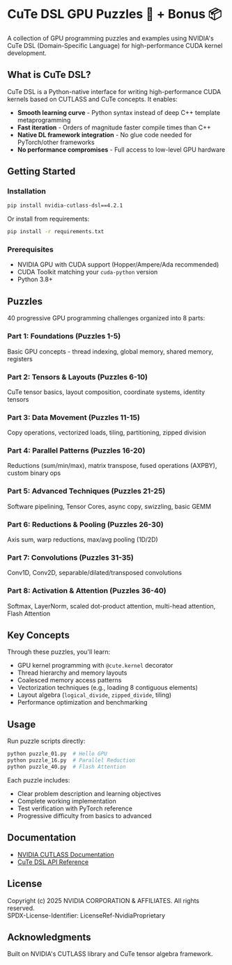 # CuTe DSL GPU Puzzles 🧩 + Bonus 📦

A collection of GPU programming puzzles and examples using NVIDIA's CuTe DSL (Domain-Specific Language) for high-performance CUDA kernel development.

## What is CuTe DSL?

CuTe DSL is a Python-native interface for writing high-performance CUDA kernels based on CUTLASS and CuTe concepts. It enables:
- **Smooth learning curve** - Python syntax instead of deep C++ template metaprogramming
- **Fast iteration** - Orders of magnitude faster compile times than C++
- **Native DL framework integration** - No glue code needed for PyTorch/other frameworks
- **No performance compromises** - Full access to low-level GPU hardware

## Getting Started

### Installation

```bash
pip install nvidia-cutlass-dsl==4.2.1
```

Or install from requirements:
```bash
pip install -r requirements.txt
```

### Prerequisites

- NVIDIA GPU with CUDA support (Hopper/Ampere/Ada recommended)
- CUDA Toolkit matching your `cuda-python` version
- Python 3.8+

## Puzzles

40 progressive GPU programming challenges organized into 8 parts:

### Part 1: Foundations (Puzzles 1-5)
Basic GPU concepts - thread indexing, global memory, shared memory, registers

### Part 2: Tensors & Layouts (Puzzles 6-10)
CuTe tensor basics, layout composition, coordinate systems, identity tensors

### Part 3: Data Movement (Puzzles 11-15)
Copy operations, vectorized loads, tiling, partitioning, zipped division

### Part 4: Parallel Patterns (Puzzles 16-20)
Reductions (sum/min/max), matrix transpose, fused operations (AXPBY), custom binary ops

### Part 5: Advanced Techniques (Puzzles 21-25)
Software pipelining, Tensor Cores, async copy, swizzling, basic GEMM

### Part 6: Reductions & Pooling (Puzzles 26-30)
Axis sum, warp reductions, max/avg pooling (1D/2D)

### Part 7: Convolutions (Puzzles 31-35)
Conv1D, Conv2D, separable/dilated/transposed convolutions

### Part 8: Activation & Attention (Puzzles 36-40)
Softmax, LayerNorm, scaled dot-product attention, multi-head attention, Flash Attention

## Key Concepts

Through these puzzles, you'll learn:
- GPU kernel programming with `@cute.kernel` decorator
- Thread hierarchy and memory layouts
- Coalesced memory access patterns
- Vectorization techniques (e.g., loading 8 contiguous elements)
- Layout algebra (`logical_divide`, `zipped_divide`, tiling)
- Performance optimization and benchmarking

## Usage

Run puzzle scripts directly:
```bash
python puzzle_01.py  # Hello GPU
python puzzle_16.py  # Parallel Reduction
python puzzle_40.py  # Flash Attention
```

Each puzzle includes:
- Clear problem description and learning objectives
- Complete working implementation
- Test verification with PyTorch reference
- Progressive difficulty from basics to advanced

## Documentation

- [NVIDIA CUTLASS Documentation](https://docs.nvidia.com/cutlass/)
- [CuTe DSL API Reference](https://nvidia.github.io/cutlass/)

## License

Copyright (c) 2025 NVIDIA CORPORATION & AFFILIATES. All rights reserved.  
SPDX-License-Identifier: LicenseRef-NvidiaProprietary

## Acknowledgments

Built on NVIDIA's CUTLASS library and CuTe tensor algebra framework.
